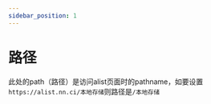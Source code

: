 ```yaml
---
sidebar_position: 1
---
```


# 路径

此处的path（路径）是访问alist页面时的pathname，如要设置`https://alist.nn.ci/本地存储`则路径是`/本地存储`